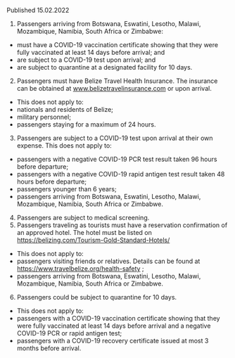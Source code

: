 Published 15.02.2022
1. Passengers arriving from Botswana, Eswatini, Lesotho, Malawi, Mozambique, Namibia, South Africa or Zimbabwe:
- must have a COVID-19 vaccination certificate showing that they were fully vaccinated at least 14 days before arrival; and
- are subject to a COVID-19 test upon arrival; and
- are subject to quarantine at a designated facility for 10 days.
2. Passengers must have Belize Travel Health Insurance. The insurance can be obtained at <a href="http://www.belizetravelinsurance.com">www.belizetravelinsurance.com</a> or upon arrival.
- This does not apply to:
- nationals and residents of Belize;
- military personnel;
- passengers staying for a maximum of 24 hours.
3. Passengers are subject to a COVID-19 test upon arrival at their own expense.
This does not apply to:
- passengers with a negative COVID-19 PCR test result taken 96 hours before departure;
- passengers with a negative COVID-19 rapid antigen test result taken 48 hours before departure;
- passengers younger than 6 years;
- passengers arriving from Botswana, Eswatini, Lesotho, Malawi, Mozambique, Namibia, South Africa or Zimbabwe.
4. Passengers are subject to medical screening.
5. Passengers traveling as tourists must have a reservation confirmation of an approved hotel. The hotel must be listed on <a href="https://belizing.com/Tourism-Gold-Standard-Hotels/">https://belizing.com/Tourism-Gold-Standard-Hotels/</a>
- This does not apply to:
- passengers visiting friends or relatives. Details can be found at <a href="https://www.travelbelize.org/health-safety">https://www.travelbelize.org/health-safety</a> ;
- passengers arriving from Botswana, Eswatini, Lesotho, Malawi, Mozambique, Namibia, South Africa or Zimbabwe.
6. Passengers could be subject to quarantine for 10 days.
- This does not apply to:
- passengers with a COVID-19 vaccination certificate showing that they were fully vaccinated at least 14 days before arrival and a negative COVID-19 PCR or rapid antigen test;
- passengers with a COVID-19 recovery certificate issued at most 3 months before arrival.